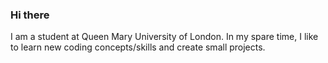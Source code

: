 ### Hi there
I am a student at Queen Mary University of London. In my spare time, I like to learn new coding concepts/skills and create small projects.
